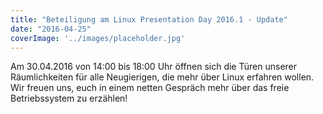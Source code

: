 ```yaml
---
title: "Beteiligung am Linux Presentation Day 2016.1 - Update"
date: "2016-04-25"
coverImage: '../images/placeholder.jpg'
---
```


Am 30.04.2016 von 14:00 bis 18:00 Uhr öffnen sich die Türen unserer Räumlichkeiten für alle Neugierigen, die mehr über Linux erfahren wollen. Wir freuen uns, euch in einem netten Gespräch mehr über das freie Betriebssystem zu erzählen!
